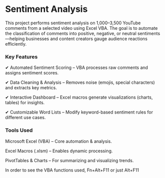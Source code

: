 # Sentiment Analysis

This project performs sentiment analysis on 1,000–3,500 YouTube comments from a selected video using Excel VBA. The goal is to automate the classification of comments into positive, negative, or neutral sentiments—helping businesses and content creators gauge audience reactions efficiently.

### Key Features

✔ Automated Sentiment Scoring – VBA processes raw comments and assigns sentiment scores.

✔ Data Cleaning & Analysis – Removes noise (emojis, special characters) and extracts key metrics.

✔ Interactive Dashboard – Excel macros generate visualizations (charts, tables) for insights.

✔ Customizable Word Lists – Modify keyword-based sentiment rules for different use cases.

### Tools Used

Microsoft Excel (VBA) – Core automation & analysis.

Excel Macros (.xlsm) – Enables dynamic processing.

PivotTables & Charts – For summarizing and visualizing trends.

In order to see the VBA functions used, Fn+Alt+F11 or just Alt+F11
